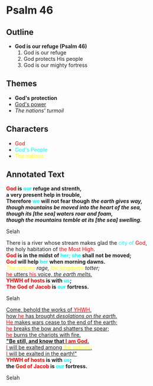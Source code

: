 <style>
g { color: Red }
us { color: Cyan }
n { color: Yellow }
</style>

# Psalm 46

## Outline

* **God is our refuge (Psalm 46)**
    1. God is our refuge
    2. God protects His people
    3. God is our mighty fortress

## Themes

* **God's protection**
* <u>God's power</u>
* *The nations' turmoil*

## Characters
* <g>God</g>
* <us>God's People</us>
* <n>The nations</n>

## Annotated Text

**<g>God</g> is <us>our</us> refuge and strenth,  
a very present help in trouble,  
Therefore <us>we</us> will not fear though** ***the earth gives way,  
though mountains be moved into the heart of the sea,  
though its \[the sea\] waters roar and foam,  
though the mountains temble at its \[the sea\] swelling.*** 

Selah

There is a river whose stream makes glad the <us>city of</us> <g>God</g>,  
the holy habitation of <g>the Most High</g>.  
**<g>God</g> is in the midst of <us>her; she</us> shall not be moved;  
<g>God</g> will help <us>her</us> when morning dawns.**  
*<n>The nations</n> rage, <n>the kingdoms</n> totter;*  
<u><g>he</g> utters <g>his</g> voice, *the earth melts.*</u>  
**<g>YHWH of hosts</g> is with <us>us</us>;  
<g>The God of Jacob</g> is <us>our</us> fortress.**

Selah

<u>Come, behold the works of <g>YHWH</g>,  
how <g>he</g> has brought *desolations on the earth*.  
<g>He</g> makes wars cease to the end of the earth;  
<g>he</g> breaks the bow and shatters the spear;  
<g>he</g> burns the chariots with fire.  
**"Be still, and know that <g>I am God</g>.**  
<g>I</g> will be exalted among <n>the nations</n>,  
<g>I</g> will be exalted in the earth!"</u>  
**<g>YHWH of hosts</g> is with <us>us</us>;  
the <g>God of Jacob</g> is <us>our</us> fortress.**

Selah
